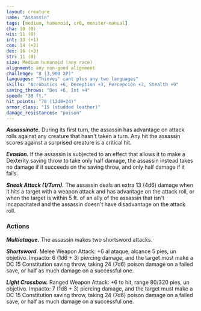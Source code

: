 ```yaml
---
layout: creature
name: "Assassin"
tags: [medium, humanoid, cr8, monster-manual]
cha: 10 (0)
wis: 11 (0)
int: 13 (+1)
con: 14 (+2)
dex: 16 (+3)
str: 11 (0)
size: Medium humanoid (any race)
alignment: any non-good alignment
challenge: "8 (3,900 XP)"
languages: "Thieves' cant plus any two languages"
skills: "Acrobatics +6, Deception +3, Percepción +3, Stealth +9"
saving_throws: "Des +6, Int +4"
speed: "30 ft."
hit_points: "78 (12d8+24)"
armor_class: "15 (studded leather)"
damage_resistances: "poison"
---
```


***Assassinate.*** During its first turn, the assassin has advantage on attack rolls against any creature that hasn't taken a turn. Any hit the assassin scores against a surprised creature is a critical hit.

***Evasion.*** If the assassin is subjected to an effect that allows it to make a Dexterity saving throw to take only half damage, the assassin instead takes no damage if it succeeds on the saving throw, and only half damage if it fails.

***Sneak Attack (1/Turn).*** The assassin deals an extra 13 (4d6) damage when it hits a target with a weapon attack and has advantage on the attack roll, or when the target is within 5 ft. of an ally of the assassin that isn't incapacitated and the assassin doesn't have disadvantage on the attack roll.

### Actions

***Multiataque.*** The assassin makes two shortsword attacks.

***Shortsword.*** Melee Weapon Attack: +6 al ataque, alcance 5 pies, un objetivo. Impacto: 6 (1d6 + 3) piercing damage, and the target must make a DC 15 Constitution saving throw, taking 24 (7d6) poison damage on a failed save, or half as much damage on a successful one.

***Light Crossbow.*** Ranged Weapon Attack: +6 to hit, range 80/320 pies, un objetivo. Impacto: 7 (1d8 + 3) piercing damage, and the target must make a DC 15 Constitution saving throw, taking 24 (7d6) poison damage on a failed save, or half as much damage on a successful one.